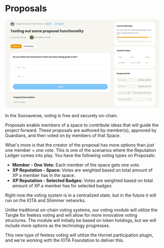 # Proposals

![](<../../.gitbook/assets/image (7) (1) (1) (1) (1).png>)

In the Soonaverse, voting is free and securely on-chain.

Proposals enable members of a space to contribute ideas that will guide the project forward. These proposals are authored by member(s), approved by Guardians, and then voted on by members of that Space.

What's more is that the creator of the proposal has more options than just one member = one vote. This is one of the scenarios where the Reputation Ledger comes into play. You have the following voting types on Proposals:

* **Member - One Vote:** Each member of the space gets one vote.
* **XP Reputation - Space:** Votes are weighted based on total amount of XP a member has in the space.
* **XP Reputation - Selected Badges:** Votes are weighted based on total amount of XP a member has for selected badges.

Right now the voting system is in a centralized state, but in the future it will run on the IOTA and Shimmer networks.

Unlike traditional on-chain voting systems, our voting module will utilize the Tangle for feeless voting and will allow for more innovative voting structures. The module will initially be based on token holdings, but we will include more options as the technology progresses.

This new type of feeless voting will utilize the Hornet participation plugin, and we're working with the IOTA Foundation to deliver this.
